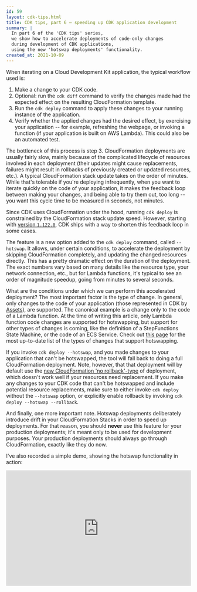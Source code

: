 ```yaml
---
id: 59
layout: cdk-tips.html
title: CDK tips, part 6 – speeding up CDK application development
summary: |
  In part 6 of the 'CDK tips' series,
  we show how to accelerate deployments of code-only changes
  during development of CDK applications,
  using the new 'hotswap deployments' functionality.
created_at: 2021-10-09
---
```


When iterating on a Cloud Development Kit application,
the typical workflow used is:

1. Make a change to your CDK code.
2. Optional: run the `cdk diff` command to verify the changes made had the expected effect on the resulting CloudFormation template.
3. Run the `cdk deploy` command to apply these changes to your running instance of the application.
4. Verify whether the applied changes had the desired effect,
  by exercising your application -- for example,
  refreshing the webpage, or invoking a function
  (if your application is built on AWS Lambda).
  This could also be an automated test.

The bottleneck of this process is step 3.
CloudFormation deployments are usually fairly slow,
mainly because of the complicated lifecycle of resources involved in each deployment
(their updates might cause replacements,
failures might result in rollbacks of previously created or updated resources,
etc.).
A typical CloudFormation stack update takes on the order of minutes.
While that's tolerable if you're deploying infrequently,
when you want to iterate quickly on the code of your application,
it makes the feedback loop between making your changes,
and being able to try them out,
too long --
you want this cycle time to be measured in seconds,
not minutes.

Since CDK uses CloudFormation under the hood,
running `cdk deploy` is constrained by the CloudFormation stack update speed.
However, starting with
[version `1.122.0`](https://github.com/aws/aws-cdk/releases/tag/v1.122.0),
CDK ships with a way to shorten this feedback loop in some cases.

The feature is a new option added to the `cdk deploy` command,
called `--hotswap`.
It allows, under certain conditions,
to accelerate the deployment by skipping CloudFormation completely,
and updating the changed resources directly.
This has a pretty dramatic effect on the duration of the deployment.
The exact numbers vary based on many details like the resource type,
your network connection, etc.,
but for Lambda functions,
it's typical to see an order of magnitude speedup,
going from minutes to several seconds.

What are the conditions under which we can perform this accelerated deployment?
The most important factor is the type of change.
In general, only changes to the code of your application
(those represented in CDK by [Assets](https://docs.aws.amazon.com/cdk/latest/guide/assets.html)),
are supported.
The canonical example is a change only to the code of a Lambda function.
At the time of writing this article,
only Lambda function code changes are supported for hotswapping,
but support for other types of changes is coming,
like the definition of a StepFunctions State Machine,
or the code of an ECS Service.
Check out
[this page](https://www.npmjs.com/package/aws-cdk#user-content-hotswap-deployments-for-faster-development)
for the most up-to-date list of the types of changes that support hotswapping.

If you invoke `cdk deploy --hotswap`,
and you made changes to your application that can't be hotswapped,
the tool will fall back to doing a full CloudFormation deployment.
Note, however, that that deployment will by default use the
[new CloudFormation 'no rollback'-type](https://aws.amazon.com/blogs/aws/new-for-aws-cloudformation-quickly-retry-stack-operations-from-the-point-of-failure)
of deployment,
which doesn't work well if your resources need replacement.
If you make any changes to your CDK code that can't be hotswapped and include potential resource replacements,
make sure to either invoke `cdk deploy` without the `--hotswap` option,
or explicitly enable rollback by invoking `cdk deploy --hotswap --rollback`.

And finally, one more important note.
Hotswap deployments deliberately introduce drift in your CloudFormation Stacks in order to speed up deployments.
For that reason, you should **never** use this feature for your production deployments;
it's meant only to be used for development purposes.
Your production deployments should always go through CloudFormation,
exactly like they do now.

I've also recorded a simple demo, showing the hotswap functionality in action:

<iframe width="560" height="315" frameborder="0"
  src="https://www.youtube.com/embed/XBfgvXEaUz0"
  allow="accelerometer; autoplay; clipboard-write; encrypted-media; gyroscope; picture-in-picture"
  style="margin: auto; display: block; max-width: 100%;" allowfullscreen></iframe>
